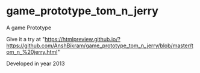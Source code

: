 # game_prototype_tom_n_jerry
A game Prototype 

Give it a try at "https://htmlpreview.github.io/?https://github.com/AnshBikram/game_prototype_tom_n_jerry/blob/master/tom_n_%20jerry.html"

Developed in year 2013
